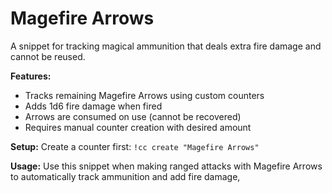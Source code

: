 # Magefire Arrows

A snippet for tracking magical ammunition that deals extra fire damage and cannot be reused.

**Features:**
- Tracks remaining Magefire Arrows using custom counters
- Adds 1d6 fire damage when fired
- Arrows are consumed on use (cannot be recovered)
- Requires manual counter creation with desired amount

**Setup:**
Create a counter first: `!cc create "Magefire Arrows"`

**Usage:**
Use this snippet when making ranged attacks with Magefire Arrows to automatically track ammunition and add fire damage,